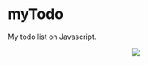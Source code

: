# myTodo
My todo list on Javascript.
<p align="center"><img src="http://i91.fastpic.ru/big/2017/1024/d0/8ead88d8468541e2609f1a8e72bb27d0.jpg"></p>

